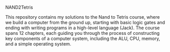 NAND2Tetris

This repository contains my solutions to the Nand to Tetris course, where we build a computer from the ground up, starting with basic logic gates and ending with writing programs in a high-level language (Jack). The course spans 12 chapters, each guiding you through the process of constructing key components of a computer system, including the ALU, CPU, memory, and a simple operating system.
